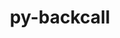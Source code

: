 ---
title: "py-backcall"
layout: cache
categories: [package, v0.19]
meta: {"versions": ["0.2.0"], "compilers": ["gcc@=11.1.0", "gcc@=7.5.0", "oneapi@=2022.1.0"], "oss": ["ubuntu18.04", "ubuntu20.04"], "platforms": ["linux"], "targets": ["x86_64"], "stacks": ["data-vis-sdk", "e4s", "e4s-oneapi"], "num_specs": 4, "num_specs_by_stack": {"data-vis-sdk": 1, "e4s": 2, "e4s-oneapi": 1}}
spec_details: [{"hash": "xotp6wfzzpdcwi7bypkrdl4iaf7h3c5r", "compiler": "gcc@=7.5.0", "versions": ["0.2.0"], "os": "ubuntu18.04", "platform": "linux", "target": "x86_64", "variants": ["build_system=python_pip"], "stacks": ["data-vis-sdk"], "size": "-", "tarball": "https://binaries.spack.io/releases/v0.19/build_cache/linux-ubuntu18.04-x86_64/gcc-7.5.0/py-backcall-0.2.0/linux-ubuntu18.04-x86_64-gcc-7.5.0-py-backcall-0.2.0-xotp6wfzzpdcwi7bypkrdl4iaf7h3c5r.spack"}, {"hash": "wk4mfeoksfyvd5su7p6kt2jbitolookn", "compiler": "gcc@=11.1.0", "versions": ["0.2.0"], "os": "ubuntu20.04", "platform": "linux", "target": "x86_64", "variants": ["build_system=python_pip"], "stacks": ["e4s"], "size": "-", "tarball": "https://binaries.spack.io/releases/v0.19/build_cache/linux-ubuntu20.04-x86_64/gcc-11.1.0/py-backcall-0.2.0/linux-ubuntu20.04-x86_64-gcc-11.1.0-py-backcall-0.2.0-wk4mfeoksfyvd5su7p6kt2jbitolookn.spack"}, {"hash": "rogyndwo73zvayphkafjxdw3xo3d2j2v", "compiler": "gcc@=11.1.0", "versions": ["0.2.0"], "os": "ubuntu20.04", "platform": "linux", "target": "x86_64", "variants": ["build_system=python_pip"], "stacks": ["e4s"], "size": "-", "tarball": "https://binaries.spack.io/releases/v0.19/build_cache/linux-ubuntu20.04-x86_64/gcc-11.1.0/py-backcall-0.2.0/linux-ubuntu20.04-x86_64-gcc-11.1.0-py-backcall-0.2.0-rogyndwo73zvayphkafjxdw3xo3d2j2v.spack"}, {"hash": "4neim6ro4nxayqy2thnxrvqhwwnouvf2", "compiler": "oneapi@=2022.1.0", "versions": ["0.2.0"], "os": "ubuntu20.04", "platform": "linux", "target": "x86_64", "variants": ["build_system=python_pip"], "stacks": ["e4s-oneapi"], "size": "-", "tarball": "https://binaries.spack.io/releases/v0.19/build_cache/linux-ubuntu20.04-x86_64/oneapi-2022.1.0/py-backcall-0.2.0/linux-ubuntu20.04-x86_64-oneapi-2022.1.0-py-backcall-0.2.0-4neim6ro4nxayqy2thnxrvqhwwnouvf2.spack"}]
---